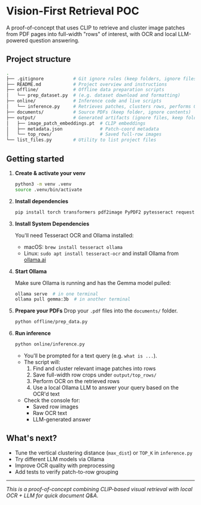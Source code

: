 # Vision-First Retrieval POC

A proof-of-concept that uses CLIP to retrieve and cluster image patches from PDF pages into full-width "rows" of interest, with OCR and local LLM-powered question answering.

## Project structure

```bash
.
├── .gitignore           # Git ignore rules (keep folders, ignore files inside)
├── README.md            # Project overview and instructions
├── offline/             # Offline data preparation scripts
│   └── prep_dataset.py  # (e.g. dataset download and formatting)
├── online/              # Inference code and live scripts
│   └── inference.py     # Retrieves patches, clusters rows, performs OCR + LLM Q&A
├── documents/           # Source PDFs (keep folder, ignore contents)
├── output/              # Generated artifacts (ignore files, keep folders)
│   ├── image_patch_embeddings.pt  # CLIP embeddings
│   ├── metadata.json              # Patch-coord metadata
│   └── top_rows/                  # Saved full-row images
└── list_files.py        # Utility to list project files
```

## Getting started

1. **Create & activate your venv**  
    ```bash
    python3 -m venv .venv
    source .venv/bin/activate
    ```

2. **Install dependencies**

   ```bash
   pip install torch transformers pdf2image PyPDF2 pytesseract requests
   ```

3. **Install System Dependencies**
   
   You'll need Tesseract OCR and Ollama installed:
   
   - macOS: `brew install tesseract ollama`
   - Linux: `sudo apt install tesseract-ocr` and install Ollama from [ollama.ai](https://ollama.ai)

4. **Start Ollama**
   
   Make sure Ollama is running and has the Gemma model pulled:
   ```bash
   ollama serve  # in one terminal
   ollama pull gemma:3b  # in another terminal
   ```

5. **Prepare your PDFs**
   Drop your `.pdf` files into the `documents/` folder.

   ```bash
   python offline/prep_data.py
   ```

6. **Run inference**

   ```bash
   python online/inference.py
   ```

   * You'll be prompted for a text query (e.g. `what is ...`).
   * The script will:
     1. Find and cluster relevant image patches into rows
     2. Save full-width row crops under `output/top_rows/`
     3. Perform OCR on the retrieved rows
     4. Use a local Ollama LLM to answer your query based on the OCR'd text
   * Check the console for:
     - Saved row images
     - Raw OCR text
     - LLM-generated answer

## What's next?

* Tune the vertical clustering distance (`max_dist`) or `TOP_K` in `inference.py`
* Try different LLM models via Ollama
* Improve OCR quality with preprocessing
* Add tests to verify patch-to-row grouping

---

*This is a proof-of-concept combining CLIP-based visual retrieval with local OCR + LLM for quick document Q&A.*
